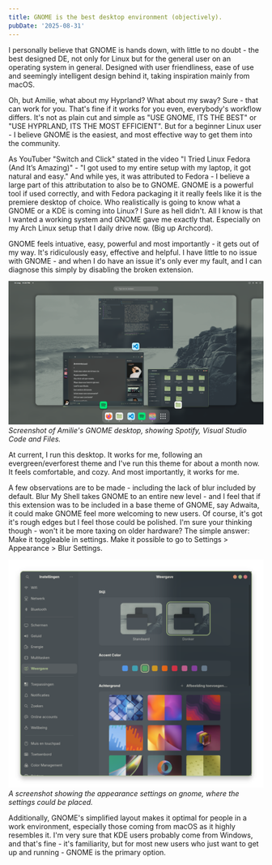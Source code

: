 ```yaml
---
title: GNOME is the best desktop environment (objectively).
pubDate: '2025-08-31'
---
```


I personally believe that GNOME is hands down, with little to no doubt - the best designed DE, not only for Linux but for the general user on an operating system in general. Designed with user friendliness, ease of use and seemingly intelligent design behind it, taking inspiration mainly from macOS.

Oh, but Amilie, what about my Hyprland? What about my sway? Sure - that can work for you. That's fine if it works for you even, everybody's workflow differs. It's not as plain cut and simple as "USE GNOME, ITS THE BEST" or "USE HYPRLAND, ITS THE MOST EFFICIENT". But for a beginner Linux user - I believe GNOME is the easiest, and most effective way to get them into the community.

As YouTuber "Switch and Click" stated in the video "I Tried Linux Fedora (And It’s Amazing)" - "I got used to my entire setup with my laptop, it got natural and easy." And while yes, it was attributed to Fedora - I believe a large part of this attributation to also be to GNOME. GNOME is a powerful tool if used correctly, and with Fedora packaging it it really feels like it is the premiere desktop of choice. Who realistically is going to know what a GNOME or a KDE is coming into Linux? I Sure as hell didn't. All I know is that I wanted a working system and GNOME gave me exactly that. Especially on my Arch Linux setup that I daily drive now. (Big up Archcord).

GNOME feels intuative, easy, powerful and most importantly - it gets out of my way. It's ridiculously easy, effective and helpful. I have little to no issue with GNOME - and when I do have an issue it's only ever my fault, and I can diagnose this simply by disabling the broken extension.

![_desktop-gnome-2025-08-31](./_assets/gnome-desktop-best/desktop-gnome-2025-08-31.png)
*Screenshot of Amilie's GNOME desktop, showing Spotify, Visual Studio Code and Files.*

At current, I run this desktop. It works for me, following an evergreen/everforest theme and I've run this theme for about a month now. It feels comfortable, and cozy. And most importantly, it works for me.

A few observations are to be made - including the lack of blur included by default. Blur My Shell takes GNOME to an entire new level - and I feel that if this extension was to be included in a base theme of GNOME, say Adwaita, it could make GNOME feel more welcoming to new users. Of course, it's got it's rough edges but I feel those could be polished. I'm sure your thinking though - won't it be more taxing on older hardware? The simple answer: Make it toggleable in settings. Make it possible to go to Settings > Appearance > Blur Settings.

![_appearance-settings](./_assets/gnome-desktop-best/appearance-settings.png)
*A screenshot showing the appearance settings on gnome, where the settings could be placed.*

Additionally, GNOME's simplified layout makes it optimal for people in a work environment, especially those coming from macOS as it highly resembles it. I'm very sure that KDE users probably come from Windows, and that's fine - it's familiarity, but for most new users who just want to get up and running - GNOME is the primary option.